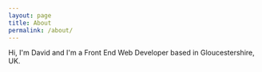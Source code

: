 ```yaml
---
layout: page
title: About
permalink: /about/
---
```


Hi, I'm David and I'm a Front End Web Developer based in Gloucestershire, UK.